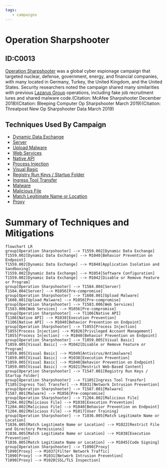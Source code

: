 ```yaml
---
tags:
   - campaigns
---
```

# Operation Sharpshooter
## ID:C0013
[Operation Sharpshooter](campaigns/C0013) was a global cyber espionage campaign that targeted nuclear, defense, government, energy, and financial companies, with many located in Germany, Turkey, the United Kingdom, and the United States. Security researchers noted the campaign shared many similarities with previous [Lazarus Group](groups/G0032) operations, including fake job recruitment lures and shared malware code.(Citation: McAfee Sharpshooter December 2018)(Citation: Bleeping Computer Op Sharpshooter March 2019)(Citation: Threatpost New Op Sharpshooter Data March 2019)    
## Techniques Used By Campaign
* [Dynamic Data Exchange](techniques/T1559/002)
* [Server](techniques/T1584/004)
* [Upload Malware](techniques/T1608/001)
* [Web Services](techniques/T1583/006)
* [Native API](techniques/T1106)
* [Process Injection](techniques/T1055)
* [Visual Basic](techniques/T1059/005)
* [Registry Run Keys / Startup Folder](techniques/T1547/001)
* [Ingress Tool Transfer](techniques/T1105)
* [Malware](techniques/T1587/001)
* [Malicious File](techniques/T1204/002)
* [Match Legitimate Name or Location](techniques/T1036/005)
* [Proxy](techniques/T1090)

# Summary of Techniques and Mitigations
```mermaid
flowchart LR
group[Operation Sharpshooter] --> T1559.002[Dynamic Data Exchange]
T1559.002[Dynamic Data Exchange] --> M1040[Behavior Prevention on Endpoint]
T1559.002[Dynamic Data Exchange] --> M1048[Application Isolation and Sandboxing]
T1559.002[Dynamic Data Exchange] --> M1054[Software Configuration]
T1559.002[Dynamic Data Exchange] --> M1042[Disable or Remove Feature or Program]
group[Operation Sharpshooter] --> T1584.004[Server]
T1584.004[Server] --> M1056[Pre-compromise]
group[Operation Sharpshooter] --> T1608.001[Upload Malware]
T1608.001[Upload Malware] --> M1056[Pre-compromise]
group[Operation Sharpshooter] --> T1583.006[Web Services]
T1583.006[Web Services] --> M1056[Pre-compromise]
group[Operation Sharpshooter] --> T1106[Native API]
T1106[Native API] --> M1038[Execution Prevention]
T1106[Native API] --> M1040[Behavior Prevention on Endpoint]
group[Operation Sharpshooter] --> T1055[Process Injection]
T1055[Process Injection] --> M1026[Privileged Account Management]
T1055[Process Injection] --> M1040[Behavior Prevention on Endpoint]
group[Operation Sharpshooter] --> T1059.005[Visual Basic]
T1059.005[Visual Basic] --> M1042[Disable or Remove Feature or Program]
T1059.005[Visual Basic] --> M1049[Antivirus/Antimalware]
T1059.005[Visual Basic] --> M1038[Execution Prevention]
T1059.005[Visual Basic] --> M1040[Behavior Prevention on Endpoint]
T1059.005[Visual Basic] --> M1021[Restrict Web-Based Content]
group[Operation Sharpshooter] --> T1547.001[Registry Run Keys / Startup Folder]
group[Operation Sharpshooter] --> T1105[Ingress Tool Transfer]
T1105[Ingress Tool Transfer] --> M1031[Network Intrusion Prevention]
group[Operation Sharpshooter] --> T1587.001[Malware]
T1587.001[Malware] --> M1056[Pre-compromise]
group[Operation Sharpshooter] --> T1204.002[Malicious File]
T1204.002[Malicious File] --> M1038[Execution Prevention]
T1204.002[Malicious File] --> M1040[Behavior Prevention on Endpoint]
T1204.002[Malicious File] --> M1017[User Training]
group[Operation Sharpshooter] --> T1036.005[Match Legitimate Name or Location]
T1036.005[Match Legitimate Name or Location] --> M1022[Restrict File and Directory Permissions]
T1036.005[Match Legitimate Name or Location] --> M1038[Execution Prevention]
T1036.005[Match Legitimate Name or Location] --> M1045[Code Signing]
group[Operation Sharpshooter] --> T1090[Proxy]
T1090[Proxy] --> M1037[Filter Network Traffic]
T1090[Proxy] --> M1031[Network Intrusion Prevention]
T1090[Proxy] --> M1020[SSL/TLS Inspection]
```